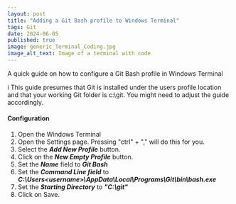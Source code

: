 ```yaml
---
layout: post
title: "Adding a Git Bash profile to Windows Terminal"
tags: Git
date: 2024-06-05
published: true
image: generic_Terminal_Coding.jpg
image_alt_text: Image of a terminal with code
---
```

<!-- Description of article -->
A quick guide on how to configure a Git Bash profile in Windows Terminal


<div class="w3-panel w3-light-blue"><p><span class="w3-badge w3-indigo">i</span> This guide presumes that Git is installed under the users profile location and that your working Git folder is c:\git.  You might need to adjust the guide accordingly.</p></div>

#### Configuration
1. Open the Windows Terminal
2. Open the Settings page. Pressing "ctrl" + "," will do this for you.  
3. Select the ***Add New Profile*** button.
4. Click on the ***New Empty Profile*** button.
5. Set the ***Name*** field to ***Git Bash***
6. Set the ***Command Line field*** to ***C:\Users\<username>\AppData\Local\Programs\Git\bin\bash.exe***
7. Set the ***Starting Directory*** to ***"C:\git"***
8. Click on Save.
